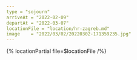 ```yaml
---
type = "sojourn"
arriveAt = "2022-02-09"
departAt = "2022-03-07"
locationFile = "location/hr-zagreb.md"
image    = "2022/03/02/20220302-171359235.jpg"
---
```


{% locationPartial file=$locationFile /%} 
